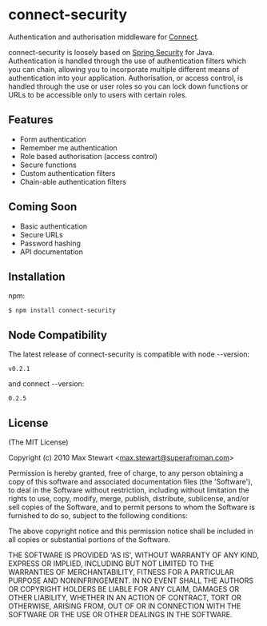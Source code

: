 
# connect-security
      
  Authentication and authorisation middleware for [Connect](http://github.com/senchalabs/connect).

  connect-security is loosely based on [Spring Security](http://static.springsource.org/spring-security/site/) for Java.  Authentication is handled through the use of authentication filters which you can chain, allowing you to incorporate multiple different means of authentication into your application.  Authorisation, or access control, is handled through the use or user roles so you can lock down functions or URLs to be accessible only to users with certain roles.

## Features

  * Form authentication
  * Remember me authentication
  * Role based authorisation (access control)
  * Secure functions
  * Custom authentication filters
  * Chain-able authentication filters

## Coming Soon

  * Basic authentication
  * Secure URLs
  * Password hashing
  * API documentation

## Installation

npm:

    $ npm install connect-security

## Node Compatibility
    
The latest release of connect-security is compatible with node --version:

    v0.2.1

and connect --version:

    0.2.5

## License 

(The MIT License)

Copyright (c) 2010 Max Stewart &lt;max.stewart@superafroman.com&gt;

Permission is hereby granted, free of charge, to any person obtaining
a copy of this software and associated documentation files (the
'Software'), to deal in the Software without restriction, including
without limitation the rights to use, copy, modify, merge, publish,
distribute, sublicense, and/or sell copies of the Software, and to
permit persons to whom the Software is furnished to do so, subject to
the following conditions:

The above copyright notice and this permission notice shall be
included in all copies or substantial portions of the Software.

THE SOFTWARE IS PROVIDED 'AS IS', WITHOUT WARRANTY OF ANY KIND,
EXPRESS OR IMPLIED, INCLUDING BUT NOT LIMITED TO THE WARRANTIES OF
MERCHANTABILITY, FITNESS FOR A PARTICULAR PURPOSE AND NONINFRINGEMENT.
IN NO EVENT SHALL THE AUTHORS OR COPYRIGHT HOLDERS BE LIABLE FOR ANY
CLAIM, DAMAGES OR OTHER LIABILITY, WHETHER IN AN ACTION OF CONTRACT,
TORT OR OTHERWISE, ARISING FROM, OUT OF OR IN CONNECTION WITH THE
SOFTWARE OR THE USE OR OTHER DEALINGS IN THE SOFTWARE.
